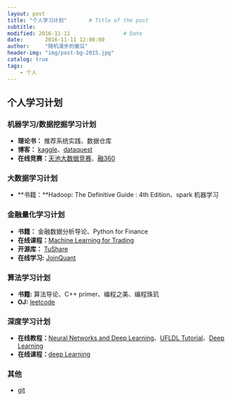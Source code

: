 ```yaml
---
layout: post
title: "个人学习计划"       # Title of the post
subtitle:
modified: 2016-11-11                 # Date
date:       2016-11-11 12:00:00
author:     "随机漫步的傻瓜"
header-img: "img/post-bg-2015.jpg"
catalog: true
tags:
    - 个人
---
```


## 个人学习计划

### 机器学习/数据挖掘学习计划
- **理论书：** 推荐系统实践、数据仓库
- **博客：** [kaggle](http://blog.kaggle.com)、[dataquest](https://www.dataquest.io/blog/)
- **在线竞赛：**[天池大数据竞赛](https://tianchi.shuju.aliyun.com)、[融360](http://www.pkbigdata.com/common/zhzgbCmptDetails.html)

### 大数据学习计划
- **书籍：**Hadoop: The Definitive Guide : 4th Edition、spark 机器学习

### 金融量化学习计划
- **书籍：** 金融数据分析导论、Python for Finance
- **在线课程：**[Machine Learning for Trading](https://cn.udacity.com/course/machine-learning-for-trading--ud501)
- **开源库：** [TuShare](http://tushare.waditu.com)
- **在线学习:** [JoinQuant](https://www.joinquant.com)

### 算法学习计划
- **书籍:** 算法导论、C++ primer、编程之美、编程珠玑
- **OJ:** [leetcode](https://leetcode.com)

### 深度学习计划
- **在线教程：**[Neural Networks and Deep Learning](http://neuralnetworksanddeeplearning.com/)、[UFLDL Tutorial](http://ufldl.stanford.edu/wiki/index.php/UFLDL_Tutorial)、[Deep Learning](https://book.douban.com/subject/26883982/)
- **在线课程：**[deep Learning](https://www.udacity.com/course/deep-learning--ud730)

### 其他
- [git](http://www.liaoxuefeng.com/wiki/0013739516305929606dd18361248578c67b8067c8c017b000)
